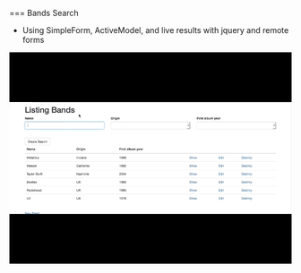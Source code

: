 === Bands Search

* Using SimpleForm, ActiveModel, and live results with jquery and remote forms

![img](bands.gif)
